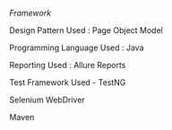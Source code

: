 *Framework*

Design Pattern Used : Page Object Model

Programming Language Used : Java

Reporting Used : Allure Reports

Test Framework Used - TestNG

Selenium WebDriver

Maven
